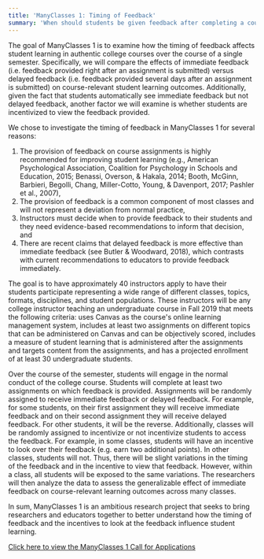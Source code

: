 ```yaml
---
title: 'ManyClasses 1: Timing of Feedback'
summary: 'When should students be given feedback after completing a course assignment? ManyClasses 1 is comparing the effect of immediate versus delayed feedback on course-relevant learning outcomes.' 
---
```


The goal of ManyClasses 1 is to examine how the timing of feedback affects student learning in authentic college courses over the course of a single semester. Specifically, we will compare the effects of immediate feedback (i.e. feedback provided right after an assignment is submitted) versus delayed feedback (i.e. feedback provided several days after an assignment is submitted) on course-relevant student learning outcomes. Additionally, given the fact that students automatically see immediate feedback but not delayed feedback, another factor we will examine is whether students are incentivized to view the feedback provided.

We chose to investigate the timing of feedback in ManyClasses 1 for several reasons:

1. The provision of feedback on course assignments is highly recommended for improving student learning (e.g., American Psychological Association, Coalition for Psychology in Schools and Education, 2015; Benassi, Overson, & Hakala, 2014; Booth, McGinn, Barbieri, Begolli, Chang, Miller-Cotto, Young, & Davenport, 2017; Pashler et al., 2007),  
2. The provision of feedback is a common component of most classes and will not represent a deviation from normal practice,
3. Instructors must decide when to provide feedback to their students and they need evidence-based recommendations to inform that decision, and
4. There are recent claims that delayed feedback is more effective than immediate feedback (see Butler & Woodward, 2018), which contrasts with current recommendations to educators to provide feedback immediately.

The goal is to have approximately 40 instructors apply to have their students participate representing a wide range of different classes, topics, formats, disciplines, and student populations. These instructors will be any college instructor teaching an undergraduate course in Fall 2019 that meets the following criteria: uses Canvas as the course's online learning management system, includes at least two assignments on different topics that can be administered on Canvas and can be objectively scored, includes a measure of student learning that is administered after the assignments and targets content from the assignments, and has a projected enrollment of at least 30 undergraduate students.

Over the course of the semester, students will engage in the normal conduct of the college course. Students will complete at least two assignments on which feedback is provided. Assignments will be randomly assigned to receive immediate feedback or delayed feedback. For example, for some students, on their first assignment they will receive immediate feedback and on their second assignment they will receive delayed feedback. For other students, it will be the reverse. Additionally, classes will be randomly assigned to incentivize or not incentivize students to access the feedback. For example, in some classes, students will have an incentive to look over their feedback (e.g. earn two additional points). In other classes, students will not. Thus, there will be slight variations in the timing of the feedback and in the incentive to view that feedback. However, within a class, all students will be exposed to the same variations. The researchers will then analyze the data to assess the generalizable effect of immediate feedback on course-relevant learning outcomes across many classes. 

In sum, ManyClasses 1 is an ambitious research project that seeks to bring researchers and educators together to better understand how the timing of feedback and the incentives to look at the feedback influence student learning.

[Click here to view the ManyClasses 1 Call for Applications](https://www.manyclasses.org/projects/many-classes-1/join/)
